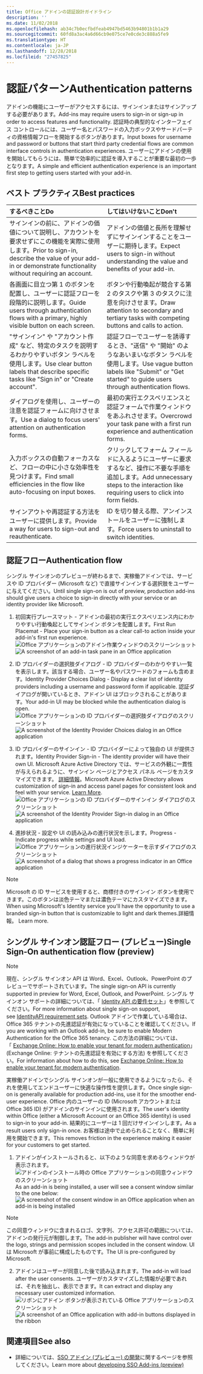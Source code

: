 ```yaml
---
title: Office アドインの認証設計ガイドライン
description: ''
ms.date: 11/02/2018
ms.openlocfilehash: ab34c7b0ecfbdfeab4947bd5463b94801b1b1a29
ms.sourcegitcommit: 60fd8a3ac4a6d66cb9e075ce7e0cde3c888a5fe9
ms.translationtype: HT
ms.contentlocale: ja-JP
ms.lasthandoff: 12/28/2018
ms.locfileid: "27457825"
---
```

# <a name="authentication-patterns"></a><span data-ttu-id="c7436-102">認証パターン</span><span class="sxs-lookup"><span data-stu-id="c7436-102">Authentication patterns</span></span>

<span data-ttu-id="c7436-103">アドインの機能にユーザーがアクセスするには、サインインまたはサインアップする必要があります。</span><span class="sxs-lookup"><span data-stu-id="c7436-103">Add-ins may require users to sign-in or sign-up in order to access features and functionality.</span></span> <span data-ttu-id="c7436-104">認証時の典型的なインターフェイス コントロールには、ユーザー名とパスワードの入力ボックスやサードパーティの資格情報フローを開始するボタンがあります。</span><span class="sxs-lookup"><span data-stu-id="c7436-104">Input boxes for username and password or buttons that start third party credential flows are common interface controls in authentication experiences.</span></span> <span data-ttu-id="c7436-105">ユーザーにアドインの使用を開始してもらうには、簡単で効率的に認証を導入することが重要な最初の一歩となります。</span><span class="sxs-lookup"><span data-stu-id="c7436-105">A simple and efficient authentication experience is an important first step to getting users started with your add-in.</span></span>

## <a name="best-practices"></a><span data-ttu-id="c7436-106">ベスト プラクティス</span><span class="sxs-lookup"><span data-stu-id="c7436-106">Best practices</span></span>

|<span data-ttu-id="c7436-107">するべきこと</span><span class="sxs-lookup"><span data-stu-id="c7436-107">Do</span></span>|<span data-ttu-id="c7436-108">してはいけないこと</span><span class="sxs-lookup"><span data-stu-id="c7436-108">Don't</span></span>|
|:----|:----|
|<span data-ttu-id="c7436-109">サインインの前に、アドインの価値について説明し、アカウントを要求せずにこの機能を実際に使用します。</span><span class="sxs-lookup"><span data-stu-id="c7436-109">Prior to sign-in, describe the value of your add-in or demonstrate functionality without requiring an account.</span></span> |<span data-ttu-id="c7436-110">アドインの価値と長所を理解せずにサインインすることをユーザーに期待します。</span><span class="sxs-lookup"><span data-stu-id="c7436-110">Expect users to sign-in without understanding the value and benefits of your add-in.</span></span>|
|<span data-ttu-id="c7436-111">各画面に目立つ第 1 のボタンを配置し、ユーザーに認証フローを段階的に説明します。</span><span class="sxs-lookup"><span data-stu-id="c7436-111">Guide users through authentication flows with a primary, highly visible button on each screen.</span></span> |<span data-ttu-id="c7436-112">ボタンや行動喚起が競合する第 2 のタスクや第 3 のタスクに注意を向けさせます。</span><span class="sxs-lookup"><span data-stu-id="c7436-112">Draw attention to secondary and tertiary tasks with competing buttons and calls to action.</span></span>|
|<span data-ttu-id="c7436-113">"サインイン" や "アカウント作成" など、特定のタスクを説明するわかりやすいボタン ラベルを使用します。</span><span class="sxs-lookup"><span data-stu-id="c7436-113">Use clear button labels that describe specific tasks like "Sign in" or "Create account".</span></span>   |<span data-ttu-id="c7436-114">認証フローでユーザーを誘導するとき、"送信" や "開始" のようなあいまいなボタン ラベルを使用します。</span><span class="sxs-lookup"><span data-stu-id="c7436-114">Use vague button labels like "Submit" or "Get started" to guide users through authentication flows.</span></span>|
|<span data-ttu-id="c7436-115">ダイアログを使用し、ユーザーの注意を認証フォームに向けさせます。</span><span class="sxs-lookup"><span data-stu-id="c7436-115">Use a dialog to focus users' attention on authentication forms.</span></span>    |<span data-ttu-id="c7436-116">最初の実行エクスペリエンスと認証フォームで作業ウィンドウをあふれさせます。</span><span class="sxs-lookup"><span data-stu-id="c7436-116">Overcrowd your task pane with a first run experience and authentication forms.</span></span>|
|<span data-ttu-id="c7436-117">入力ボックスの自動フォーカスなど、フローの中に小さな効率性を見つけます。</span><span class="sxs-lookup"><span data-stu-id="c7436-117">Find small efficiencies in the flow like auto-focusing on input boxes.</span></span> |<span data-ttu-id="c7436-118">クリックしてフォーム フィールドに入るようにユーザーに要求するなど、操作に不要な手順を追加します。</span><span class="sxs-lookup"><span data-stu-id="c7436-118">Add unnecessary steps to the interaction like requiring users to click into form fields.</span></span>|
|<span data-ttu-id="c7436-119">サインアウトや再認証する方法をユーザーに提供します。</span><span class="sxs-lookup"><span data-stu-id="c7436-119">Provide a way for users to sign-out and reauthenticate.</span></span>    |<span data-ttu-id="c7436-120">ID を切り替える際、アンインストールをユーザーに強制します。</span><span class="sxs-lookup"><span data-stu-id="c7436-120">Force users to uninstall to switch identities.</span></span>|

## <a name="authentication-flow"></a><span data-ttu-id="c7436-121">認証フロー</span><span class="sxs-lookup"><span data-stu-id="c7436-121">Authentication flow</span></span>
<span data-ttu-id="c7436-122">シングル サインオンのプレビューが終わるまで、実稼働アドインでは、サービスや ID プロバイダー (Microsoft など) で直接サインインする選択肢をユーザーに与えてください。</span><span class="sxs-lookup"><span data-stu-id="c7436-122">Until single sign-on is out of preview, production add-ins should give users a choice to sign-in directly with your service or an identity provider like Microsoft.</span></span>

1. <span data-ttu-id="c7436-123">初回実行プレースマット - アドインの最初の実行エクスペリエンス内にわかりやすい行動喚起としてサインイン ボタンを配置します。</span><span class="sxs-lookup"><span data-stu-id="c7436-123">First Run Placemat - Place your sign-in button as a clear call-to action inside your add-in's first run experience.</span></span>
<span data-ttu-id="c7436-124">![Office アプリケーションのアドイン作業ウィンドウのスクリーンショット](../images/add-in-fre-value-placemat.png)</span><span class="sxs-lookup"><span data-stu-id="c7436-124">![A screenshot of an add-in task pane in an Office application](../images/add-in-fre-value-placemat.png)</span></span>

2. <span data-ttu-id="c7436-125">ID プロバイダーの選択肢ダイアログ - ID プロバイダーのわかりやすい一覧を表示します。該当する場合、ユーザー名やパスワードのフォームも含めます。</span><span class="sxs-lookup"><span data-stu-id="c7436-125">Identity Provider Choices Dialog - Display a clear list of identity providers including a username and password form if applicable.</span></span> <span data-ttu-id="c7436-126">認証ダイアログが開いているとき、アドイン UI はブロックされることがあります。</span><span class="sxs-lookup"><span data-stu-id="c7436-126">Your add-in UI may be blocked while the authentication dialog is open.</span></span>
<span data-ttu-id="c7436-127">![Office アプリケーションの ID プロバイダーの選択肢ダイアログのスクリーンショット](../images/add-in-auth-choices-dialog.png)</span><span class="sxs-lookup"><span data-stu-id="c7436-127">![A screenshot of the Identity Provider Choices dialog in an Office application](../images/add-in-auth-choices-dialog.png)</span></span>



3. <span data-ttu-id="c7436-128">ID プロバイダーのサインイン - ID プロバイダーによって独自の UI が提供されます。</span><span class="sxs-lookup"><span data-stu-id="c7436-128">Identity Provider Sign-in - The identity provider will have their own UI.</span></span> <span data-ttu-id="c7436-129">Microsoft Azure Active Directory では、サービスの外観に一貫性が与えられるように、サインイン ページとアクセス パネル ページをカスタマイズできます。 [詳細情報](https://docs.microsoft.com/azure/active-directory/fundamentals/customize-branding)。</span><span class="sxs-lookup"><span data-stu-id="c7436-129">Microsoft Azure Active Directory allows customization of sign-in and access panel pages for consistent look and feel with your service. [Learn More](https://docs.microsoft.com/azure/active-directory/fundamentals/customize-branding).</span></span>
<span data-ttu-id="c7436-130">![Office アプリケーションの ID プロバイダーのサインイン ダイアログのスクリーンショット](../images/add-in-auth-identity-sign-in.png)</span><span class="sxs-lookup"><span data-stu-id="c7436-130">![A screenshot of the Identity Provider Sign-in dialog in an Office application](../images/add-in-auth-identity-sign-in.png)</span></span>

4. <span data-ttu-id="c7436-131">進捗状況 - 設定や UI の読み込みの進行状況を示します。</span><span class="sxs-lookup"><span data-stu-id="c7436-131">Progress - Indicate progress while settings and UI load.</span></span>
<span data-ttu-id="c7436-132">![Office アプリケーションの進行状況インジケーターを示すダイアログのスクリーンショット](../images/add-in-auth-modal-interstitial.png)</span><span class="sxs-lookup"><span data-stu-id="c7436-132">![A screenshot of a dialog that shows a progress indicator in an Office application](../images/add-in-auth-modal-interstitial.png)</span></span>

> [!NOTE] 
> <span data-ttu-id="c7436-133">Microsoft の ID サービスを使用すると、商標付きのサインイン ボタンを使用できます。このボタンは淡色テーマまたは濃色テーマにカスタマイズできます。</span><span class="sxs-lookup"><span data-stu-id="c7436-133">When using Microsoft's Identity service you'll have the opportunity to use a branded sign-in button that is customizable to light and dark themes.</span></span><span data-ttu-id="c7436-134">詳細情報。</span><span class="sxs-lookup"><span data-stu-id="c7436-134"> Learn more.</span></span>

## <a name="single-sign-on-authentication-flow-preview"></a><span data-ttu-id="c7436-135">シングル サインオン認証フロー (プレビュー)</span><span class="sxs-lookup"><span data-stu-id="c7436-135">Single Sign-On authentication flow (preview)</span></span>

> [!NOTE]
> <span data-ttu-id="c7436-136">現在、シングル サインオン API は Word、Excel、Outlook、PowerPoint のプレビューでサポートされています。</span><span class="sxs-lookup"><span data-stu-id="c7436-136">The single sign-on API is currently supported in preview for Word, Excel, Outlook, and PowerPoint.</span></span> <span data-ttu-id="c7436-137">シングル サインオン サポートの詳細については、「 [Identity API の要件セット](https://docs.microsoft.com/office/dev/add-ins/reference/requirement-sets/identity-api-requirement-sets)」を参照してください。</span><span class="sxs-lookup"><span data-stu-id="c7436-137">For more information about single sign-on support, see [IdentityAPI requirement sets](https://docs.microsoft.com/office/dev/add-ins/reference/requirement-sets/identity-api-requirement-sets).</span></span> <span data-ttu-id="c7436-138">Outlook アドインで作業している場合は、Office 365 テナントの先進認証が有効になっていることを確認してください。</span><span class="sxs-lookup"><span data-stu-id="c7436-138">If you are working with an Outlook add-in, be sure to enable Modern Authentication for the Office 365 tenancy.</span></span> <span data-ttu-id="c7436-139">この方法の詳細については、「 [Exchange Online: How to enable your tenant for modern authentication](https://social.technet.microsoft.com/wiki/contents/articles/32711.exchange-online-how-to-enable-your-tenant-for-modern-authentication.aspx)」 (Exchange Online: テナントの先進認証を有効にする方法) を参照してください。</span><span class="sxs-lookup"><span data-stu-id="c7436-139">For information about how to do this, see [Exchange Online: How to enable your tenant for modern authentication](https://social.technet.microsoft.com/wiki/contents/articles/32711.exchange-online-how-to-enable-your-tenant-for-modern-authentication.aspx).</span></span>

<span data-ttu-id="c7436-140">実稼働アドインでシングル サインオンが一般に使用できるようになったら、それを使用してエンドユーザーに快適な操作性を提供します。</span><span class="sxs-lookup"><span data-stu-id="c7436-140">Once single sign-on is generally available for production add-ins, use it for the smoother end-user experience.</span></span> <span data-ttu-id="c7436-141">Office 内のユーザーの ID (Microsoft アカウントまたは Office 365 ID) がアドインのサインインに使用されます。</span><span class="sxs-lookup"><span data-stu-id="c7436-141">The user's identity within Office (either a Microsoft Account or an Office 365 identity) is used to sign-in to your add-in.</span></span> <span data-ttu-id="c7436-142">結果的にユーザーは 1 回だけサインインします。</span><span class="sxs-lookup"><span data-stu-id="c7436-142">As a result users only sign-in once.</span></span> <span data-ttu-id="c7436-143">お客様は途中で止められることなく、簡単に利用を開始できます。</span><span class="sxs-lookup"><span data-stu-id="c7436-143">This removes friction in the experience making it easier for your customers to get started.</span></span>

1. <span data-ttu-id="c7436-144">アドインがインストールされると、以下のような同意を求めるウィンドウが表示されます。![アドインのインストール時の Office アプリケーションの同意ウィンドウのスクリーンショット](../images/add-in-auth-SSO-consent-dialog.png)</span><span class="sxs-lookup"><span data-stu-id="c7436-144">As an add-in is being installed, a user will see a consent window similar to the one below: ![A screenshot of the consent window in an Office application when an add-in is being installed](../images/add-in-auth-SSO-consent-dialog.png)</span></span>
> [!NOTE]
> <span data-ttu-id="c7436-145">この同意ウィンドウに含まれるロゴ、文字列、アクセス許可の範囲については、アドインの発行元が制御します。</span><span class="sxs-lookup"><span data-stu-id="c7436-145">The add-in publisher will have control over the logo, strings and permission scopes included in the consent window.</span></span> <span data-ttu-id="c7436-146">UI は Microsoft が事前に構成したものです。</span><span class="sxs-lookup"><span data-stu-id="c7436-146">The UI is pre-configured by Microsoft.</span></span>

2. <span data-ttu-id="c7436-147">アドインはユーザーが同意した後で読み込まれます。</span><span class="sxs-lookup"><span data-stu-id="c7436-147">The add-in will load after the user consents.</span></span> <span data-ttu-id="c7436-148">ユーザーがカスタマイズした情報が必要であれば、それを抽出し、表示できます。</span><span class="sxs-lookup"><span data-stu-id="c7436-148">It can extract and display any necessary user customized information.</span></span>
<span data-ttu-id="c7436-149">![リボンにアドイン ボタンが表示されている Office アプリケーションのスクリーンショット](../images/add-in-ribbon.png)</span><span class="sxs-lookup"><span data-stu-id="c7436-149">![A screenshot of an Office application with add-in buttons displayed in the ribbon](../images/add-in-ribbon.png)</span></span>

## <a name="see-also"></a><span data-ttu-id="c7436-150">関連項目</span><span class="sxs-lookup"><span data-stu-id="c7436-150">See also</span></span>
- <span data-ttu-id="c7436-151">詳細については、[SSO アドイン (プレビュー) の開発](https://docs.microsoft.com/office/dev/add-ins/develop/sso-in-office-add-ins)に関するページを参照してください。</span><span class="sxs-lookup"><span data-stu-id="c7436-151">Learn more about [developing SSO Add-ins (preview)](https://docs.microsoft.com/office/dev/add-ins/develop/sso-in-office-add-ins)</span></span>